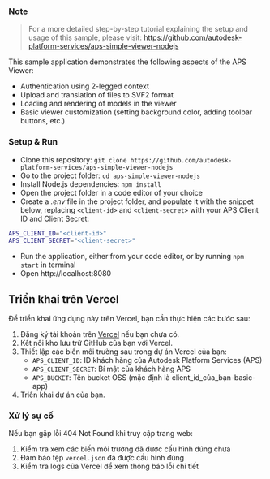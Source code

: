 ### Note
> For a more detailed step-by-step tutorial explaining the setup and usage of this sample, please visit: https://github.com/autodesk-platform-services/aps-simple-viewer-nodejs

This sample application demonstrates the following aspects of the APS Viewer:

- Authentication using 2-legged context
- Upload and translation of files to SVF2 format 
- Loading and rendering of models in the viewer
- Basic viewer customization (setting background color, adding toolbar buttons, etc.)


### Setup & Run

- Clone this repository: `git clone https://github.com/autodesk-platform-services/aps-simple-viewer-nodejs`
- Go to the project folder: `cd aps-simple-viewer-nodejs`
- Install Node.js dependencies: `npm install`
- Open the project folder in a code editor of your choice
- Create a _.env_ file in the project folder, and populate it with the snippet below,
replacing `<client-id>` and `<client-secret>` with your APS Client ID and Client Secret:

```bash
APS_CLIENT_ID="<client-id>"
APS_CLIENT_SECRET="<client-secret>"
```

- Run the application, either from your code editor, or by running `npm start` in terminal
- Open http://localhost:8080

## Triển khai trên Vercel

Để triển khai ứng dụng này trên Vercel, bạn cần thực hiện các bước sau:

1. Đăng ký tài khoản trên [Vercel](https://vercel.com) nếu bạn chưa có.
2. Kết nối kho lưu trữ GitHub của bạn với Vercel.
3. Thiết lập các biến môi trường sau trong dự án Vercel của bạn:
   - `APS_CLIENT_ID`: ID khách hàng của Autodesk Platform Services (APS)
   - `APS_CLIENT_SECRET`: Bí mật của khách hàng APS
   - `APS_BUCKET`: Tên bucket OSS (mặc định là client_id_của_bạn-basic-app)
4. Triển khai dự án của bạn.

### Xử lý sự cố

Nếu bạn gặp lỗi 404 Not Found khi truy cập trang web:
1. Kiểm tra xem các biến môi trường đã được cấu hình đúng chưa
2. Đảm bảo tệp `vercel.json` đã được cấu hình đúng
3. Kiểm tra logs của Vercel để xem thông báo lỗi chi tiết

